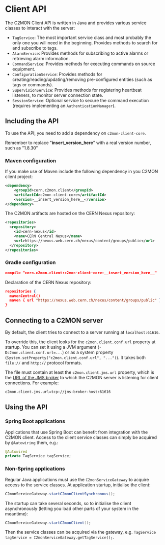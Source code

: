 # Client API

The C2MON Client API is written in Java and provides various service classes to interact with the server:

* `TagService`: The most important service class and most probably the only one you will need in the beginning. Provides methods to
search for and subscribe to tags.
* `AlarmService`: Provides methods for subscribing to active alarms or retrieving alarm information.
* `CommandService`: Provides methods for executing commands on source equipment.
* `ConfigurationService`: Provides methods for creating/reading/updating/removing pre-configured entities (such as tags or commands).
* `SupervisionService`: Provides methods for registering heartbeat listeners, to monitor server connection state.
* `SessionService`: Optional service to secure the command execution (requires implementing an `AuthenticationManager`).

## Including the API

To use the API, you need to add a dependency on `c2mon-client-core`. 

Remember to replace "__insert_version_here__" with a real version number, such as "1.8.30"

### Maven configuration
If you make use of Maven include the following dependency in you C2MON client project:

```xml
<dependency>
    <groupId>cern.c2mon.client</groupId>
    <artifactId>c2mon-client-core</artifactId>
    <version>__insert_version_here__</version>
</dependency>
```

The C2MON artifacts are hosted on the CERN Nexus repository:

```xml
<repositories>
  <repository>
    <id>cern-nexus</id>
    <name>CERN Central Nexus</name>
    <url>https://nexus.web.cern.ch/nexus/content/groups/public</url>
  </repository>
</repositories>
```

### Gradle configuration

```json
compile "cern.c2mon.client:c2mon-client-core:__insert_version_here__"
```

Declaration of the CERN Nexus repository:

```json
repositories {
  mavenCentral()
  maven { url "https://nexus.web.cern.ch/nexus/content/groups/public" }
}

```

## Connecting to a C2MON server

By default, the client tries to connect to a server running at `localhost:61616`.

To override this, the client looks for the `c2mon.client.conf.url` property at startup. You can set it using a JVM
argument (`-Dc2mon.client.conf.url=...`) or as a system property (`System.setProperty("c2mon.client.conf.url", "...")`). It takes both `file://`
and `http://` protocol formats.


The file must contain at least the `c2mon.client.jms.url` property, which is the [URL of the JMS broker](http://activemq.apache.org/uri-protocols.html)
to which the C2MON server is listening for client connections. For example:

```bash
c2mon.client.jms.url=tcp://jms-broker-host:61616
```

## Using the API

### Spring Boot applications

Applications that use Spring Boot can benefit from integration with the C2MON client. Access to the client service classes can simply be acquired by
`@Autowiring` them, e.g.:

```java
@Autowired
private TagService tagService;
```

### Non-Spring applications

Regular Java applications must use the `C2monServiceGateway` to acquire access to the service classes. At application startup, initialise the client:

```java
C2monServiceGateway.startC2monClientSynchronous();
```

The startup can take several seconds, so to initialise the client asynchronously (letting you load other parts of your system in the meantime):

```java
C2monServiceGateway.startC2monClient();
```

Then the service classes can be acquired via the gateway, e.g. `TagService tagService = C2monServiceGateway.getTagService();`.
